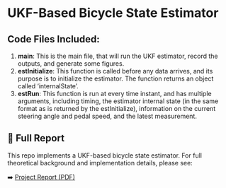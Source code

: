 # UKF-Based Bicycle State Estimator

## Code Files Included:

1. **main**: This is the main file, that will run the UKF estimator, record the outputs, and generate some figures.
2. **estInitialize**:  This function is called before any data arrives, and its purpose is to initialize the estimator. The function returns an object called ‘internalState’.
3. **estRun**: This function is run at every time instant, and has multiple arguments, including timing, the estimator internal state (in the same format as is returned by the estInitialize), information on the current steering angle and pedal speed, and the latest measurement.

## 📄 Full Report

This repo implements a UKF-based bicycle state estimator. For full theoretical background and implementation details, please see:

➡️ [Project Report (PDF)](./C231B_Project_Report.pdf)
